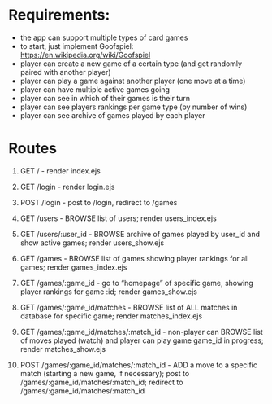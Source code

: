 # Requirements:
- the app can support multiple types of card games
- to start, just implement Goofspiel: https://en.wikipedia.org/wiki/Goofspiel
- player can create a new game of a certain type (and get randomly paired with another player)
- player can play a game against another player (one move at a time)
- player can have multiple active games going
- player can see in which of their games is their turn
- player can see players rankings per game type (by number of wins)
- player can see archive of games played by each player

# Routes

1. GET / - render index.ejs

2. GET /login - render login.ejs

3. POST /login - post to /login, redirect to /games

4. GET /users - BROWSE list of users; render users_index.ejs

5. GET /users/:user_id - BROWSE archive of games played by user_id and show active games; render users_show.ejs

6. GET /games - BROWSE list of games showing player rankings for all games; render games_index.ejs

7. GET /games/:game_id - go to “homepage” of specific game, showing player rankings for game :id; render games_show.ejs

8. GET /games/:game_id/matches - BROWSE list of ALL matches in database for specific game; render matches_index.ejs

9. GET /games/:game_id/matches/:match_id - non-player can BROWSE list of moves played (watch) and player can play game game_id in progress; render matches_show.ejs

10. POST /games/:game_id/matches/:match_id - ADD a move to a specific match (starting a new game, if necessary); post to /games/:game_id/matches/:match_id; redirect to /games/:game_id/matches/:match_id

